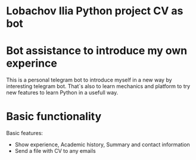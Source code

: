 # Lobachov Ilia Python project CV as bot

# Bot assistance to introduce my own experince 
This is a personal telegram bot to introduce myself in a new way by interesting telegram bot. That`s also to learn mechanics and platform to try new features to learn Python in a usefull way.

# Basic functionality
Basic features:
- Show experience, Academic history, Summary and contact information
- Send a file with CV to any emails 